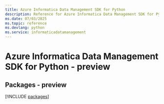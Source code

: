 ```yaml
---
title: Azure Informatica Data Management SDK for Python
description: Reference for Azure Informatica Data Management SDK for Python
ms.date: 07/03/2025
ms.topic: reference
ms.devlang: python
ms.service: informaticadatamanagement
---
```

# Azure Informatica Data Management SDK for Python - preview
## Packages - preview
[!INCLUDE [packages](informatica-data-management-index.md)]